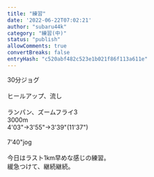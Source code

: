 ```yaml
---
title: "練習"
date: '2022-06-22T07:02:21'
author: "subaru44k"
category: "練習(中)"
status: "publish"
allowComments: true
convertBreaks: false
entryHash: "c520abf482c523e1b021f86f113a611e"
---
```

30分ジョグ<br>
<br>
ヒールアップ、流し<br>
<br>
ランパン、ズームフライ3<br>
3000m<br>
4'03"→3'55"→3'39"(11'37")<br>
<br>
7'40"jog<br>
<br>
今日はラスト1km早めな感じの練習。<br>
緩急つけて、継続継続。
